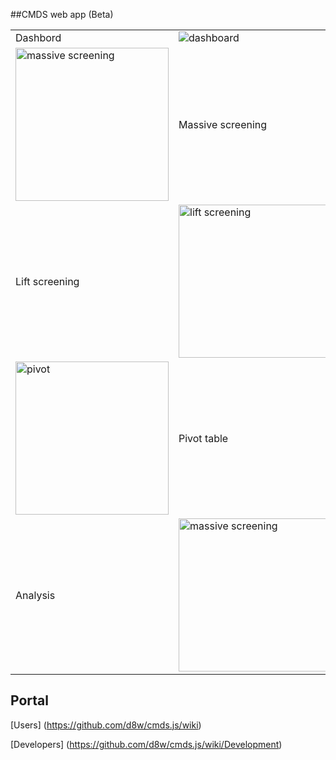 ##CMDS web app (Beta)
<table>
<tr>
<td width="50%">Dashbord</td> 
<td><img alt="dashboard" src="https://cloud.githubusercontent.com/assets/9220766/4884217/73ca2af8-6369-11e4-8f66-51007557e81b.png" /></td>
</tr>
<tr>
<td><img height="245px" alt="massive screening" src="https://cloud.githubusercontent.com/assets/9220766/4884560/e94afe80-636c-11e4-9b2d-3f4567390cc4.png" /></td>
<td width="50%">Massive screening</td> 
</tr>
<tr>
<td width="50%">Lift screening</td> 
<td ><img height="245px" alt="lift screening" src="https://cloud.githubusercontent.com/assets/9220766/4884562/ec6f8dd8-636c-11e4-8619-a053904cd630.png" /></td>
</tr>
<tr>
<td><img height="245px" alt="pivot" src="https://cloud.githubusercontent.com/assets/9220766/4884565/f1598c04-636c-11e4-8c5b-91334494747f.png" /></td>
<td width="50%">Pivot table</td> 
</tr>
<tr>
<td width="50%">Analysis</td> 
<td><img height="245px" alt="massive screening" src="https://cloud.githubusercontent.com/assets/9220766/4884566/f36dc276-636c-11e4-8025-370d77087bd3.png" /></td>
</tr>
</table>

## Portal
[Users] (https://github.com/d8w/cmds.js/wiki)

[Developers] (https://github.com/d8w/cmds.js/wiki/Development)
